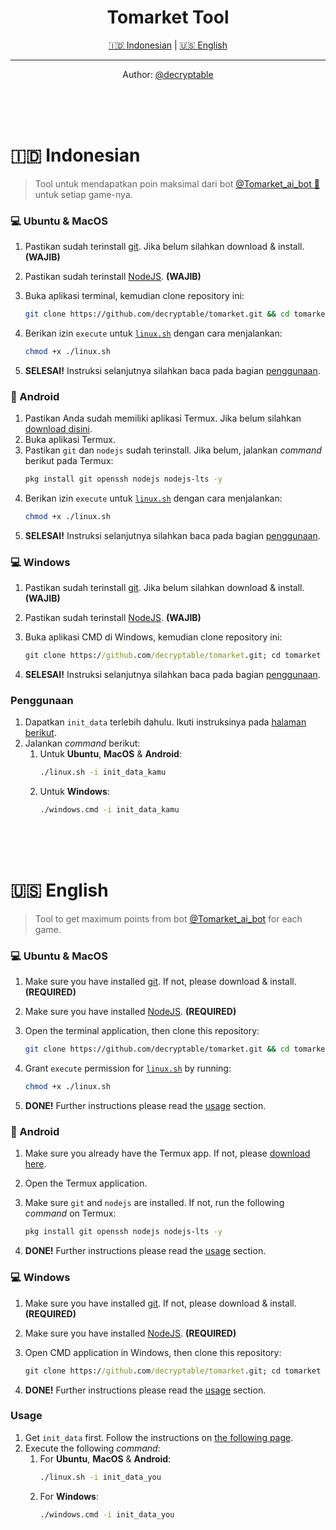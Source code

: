 <div align="center">
<h1>Tomarket Tool</h1>

<a href="#-indonesian">🇮🇩 Indonesian</a> | <a href="#-english">🇺🇸 English</a>

<hr/>

<p>Author: <a href="https://t.me/decryptable">@decryptable</a></p>
</div>
<br/>
<br/>
<br/>

# 🇮🇩 Indonesian

> Tool untuk mendapatkan poin maksimal dari bot [@Tomarket_ai_bot 🍅](https://t.me/@Tomarket_ai_bot) untuk setiap game-nya.

### 💻 Ubuntu & MacOS

1. Pastikan sudah terinstall [git](https://git-scm.com/). Jika belum silahkan download & install. **(WAJIB)**
2. Pastikan sudah terinstall [NodeJS](https://nodejs.org/en/learn/getting-started/how-to-install-nodejs). **(WAJIB)**
3. Buka aplikasi terminal, kemudian clone repository ini:

   ```bash
   git clone https://github.com/decryptable/tomarket.git && cd tomarket
   ```

4. Berikan izin `execute` untuk [`linux.sh`](./linux.sh) dengan cara menjalankan:
   ```bash
   chmod +x ./linux.sh
   ```
5. **SELESAI!** Instruksi selanjutnya silahkan baca pada bagian [penggunaan](#penggunaan).

### 📱 Android

1. Pastikan Anda sudah memiliki aplikasi Termux. Jika belum silahkan [download disini](https://f-droid.org/repo/com.termux_1020.apk).
2. Buka aplikasi Termux.
3. Pastikan `git` dan `nodejs` sudah terinstall. Jika belum, jalankan _command_ berikut pada Termux:
   ```bash
   pkg install git openssh nodejs nodejs-lts -y
   ```
4. Berikan izin `execute` untuk [`linux.sh`](./linux.sh) dengan cara menjalankan:
   ```bash
   chmod +x ./linux.sh
   ```
5. **SELESAI!** Instruksi selanjutnya silahkan baca pada bagian [penggunaan](#penggunaan).

### 💻 Windows

1. Pastikan sudah terinstall [git](https://git-scm.com/). Jika belum silahkan download & install. **(WAJIB)**
2. Pastikan sudah terinstall [NodeJS](https://nodejs.org/en/learn/getting-started/how-to-install-nodejs). **(WAJIB)**
3. Buka aplikasi CMD di Windows, kemudian clone repository ini:

   ```cmd
   git clone https://github.com/decryptable/tomarket.git; cd tomarket
   ```

4. **SELESAI!** Instruksi selanjutnya silahkan baca pada bagian [penggunaan](#penggunaan).

### Penggunaan

1. Dapatkan `init_data` terlebih dahulu. Ikuti instruksinya pada [halaman berikut](./get-init-data.md).
2. Jalankan _command_ berikut:
   1. Untuk **Ubuntu**, **MacOS** & **Android**:
      ```bash
      ./linux.sh -i init_data_kamu
      ```
   2. Untuk **Windows**:
      ```cmd
      ./windows.cmd -i init_data_kamu
      ```

<br/>
<br/>
<br/>

# 🇺🇸 English

> Tool to get maximum points from bot [@Tomarket_ai_bot](https://t.me/@Tomarket_ai_bot) for each game.

### 💻 Ubuntu & MacOS

1. Make sure you have installed [git](https://git-scm.com/). If not, please download & install. **(REQUIRED)**
2. Make sure you have installed [NodeJS](https://nodejs.org/en/learn/getting-started/how-to-install-nodejs). **(REQUIRED)**
3. Open the terminal application, then clone this repository:

   ```bash
   git clone https://github.com/decryptable/tomarket.git && cd tomarket
   ```

4. Grant `execute` permission for [`linux.sh`](./linux.sh) by running:
   ```bash
   chmod +x ./linux.sh
   ```
5. **DONE!** Further instructions please read the [usage](#usage) section.

### 📱 Android

1. Make sure you already have the Termux app. If not, please [download here](https://f-droid.org/repo/com.termux_1020.apk).
2. Open the Termux application.
3. Make sure `git` and `nodejs` are installed. If not, run the following _command_ on Termux:

   ```bash
   pkg install git openssh nodejs nodejs-lts -y
   ```

4. **DONE!** Further instructions please read the [usage](#usage) section.

### 💻 Windows

1. Make sure you have installed [git](https://git-scm.com/). If not, please download & install. **(REQUIRED)**
2. Make sure you have installed [NodeJS](https://nodejs.org/en/learn/getting-started/how-to-install-nodejs). **(REQUIRED)**
3. Open CMD application in Windows, then clone this repository:

   ```cmd
   git clone https://github.com/decryptable/tomarket.git; cd tomarket
   ```

4. **DONE!** Further instructions please read the [usage](#usage) section.

### Usage

1. Get `init_data` first. Follow the instructions on [the following page](./get-init-data.md).
2. Execute the following _command_:
   1. For **Ubuntu**, **MacOS** & **Android**:
      ```bash
      ./linux.sh -i init_data_you
      ```
   2. For **Windows**:
      ```cmd
      ./windows.cmd -i init_data_you
      ```
